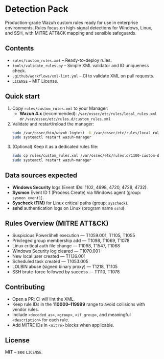 #  Detection Pack

Production-grade Wazuh custom rules ready for use in enterprise environments. Rules focus on high-signal detections for Windows, Linux, and SSH, with MITRE ATT&CK mapping and sensible safeguards.

## Contents
- `rules/custom_rules.xml` – Ready-to-deploy rules.
- `tools/validate_rules.py` – Simple XML validator and ID uniqueness check.
- `.github/workflows/xml-lint.yml` – CI to validate XML on pull requests.
- `LICENSE` – MIT License.

## Quick start

1. Copy `rules/custom_rules.xml` to your Manager:
   - **Wazuh 4.x** (recommended): `/var/ossec/etc/rules/local_rules.xml` *or* `/var/ossec/etc/rules.d/custom_rules.xml`
2. Validate and restart/reload the manager:
   ```bash
   sudo /var/ossec/bin/wazuh-logtest -U /var/ossec/etc/rules/local_rules.xml
   sudo systemctl restart wazuh-manager
   ```
3. (Optional) Keep it as a dedicated rules file:
   ```bash
   sudo cp rules/custom_rules.xml /var/ossec/etc/rules.d/1100-custom-detections.xml
   sudo systemctl restart wazuh-manager
   ```

## Data sources expected
- **Windows Security** logs (Event IDs: 1102, 4698, 4720, 4728, 4732).
- **Sysmon** Event ID 1 (Process Create) via Windows agent (group: `sysmon_event1`).
- **Syscheck (FIM)** for Linux critical paths (group: `syscheck`).
- **sshd** authentication logs on Linux (program name `sshd`).

## Rules Overview (MITRE ATT&CK)
- Suspicious PowerShell execution — T1059.001, T1105, T1055
- Privileged group membership add — T1098, T1069, T1078
- Linux critical auth file change — T1098, T1547, T1068
- Windows Security log cleared — T1070.001
- New local user created — T1136.001
- Scheduled task created — T1053.005
- LOLBIN abuse (signed binary proxy) — T1218, T1105
- SSH brute-force followed by success — T1110, T1078

## Contributing
- Open a PR; CI will lint the XML.
- Keep rule IDs in the **110000–119999** range to avoid collisions with vendor rules.
- Include `<decoded_as>`, `<group>`, `<if_group>`, and meaningful `<description>` for each rule.
- Add MITRE IDs in `<mitre>` blocks when applicable.

## License
MIT – see `LICENSE`.
